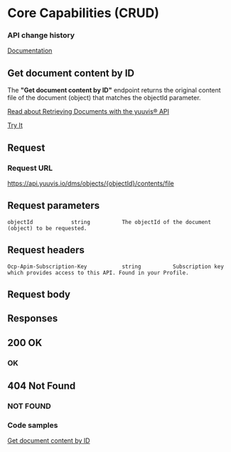 # Core Capabilities (CRUD)

### API change history

[Documentation](https://yuuvis.io/how-to)


## Get document content by ID

The **"Get document content by ID"** endpoint returns the original content file of the document (object) that matches the objectId parameter.



[Read about Retrieving Documents with the yuuvis® API](https://yuuvis.io/how-to/retrieve)


[Try It](https://yuuvis.io/docs/services/yuuvis-dms-core/operations/get-dms-objects-objectid-contents-file/console)
## Request

### Request URL

https://api.yuuvis.io/dms/objects/{objectId}/contents/file

## Request parameters

```
objectId            string          The objectId of the document (object) to be requested.

```

## Request headers

```
Ocp-Apim-Subscription-Key           string          Subscription key which provides access to this API. Found in your Profile.

```
## Request body

## Responses

## 200 OK

### OK

## 404 Not Found

### NOT FOUND

### Code samples

[Get document content by ID](./Get-a-document-by-Content-ID-to-yuuvis.html)